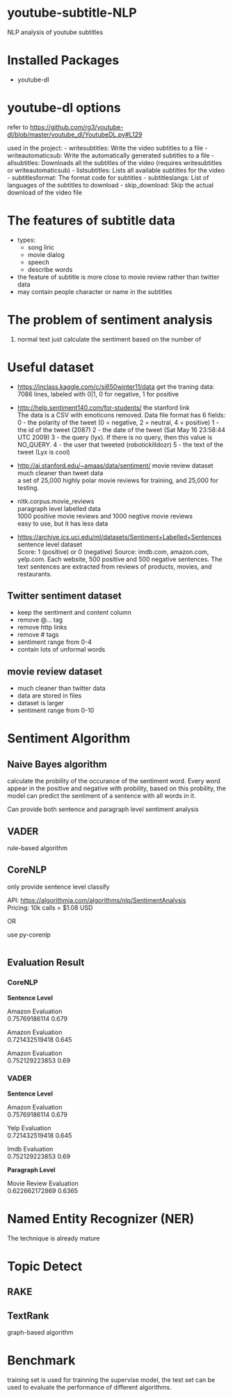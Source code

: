 # youtube-subtitle-NLP
NLP analysis of youtube subtitles


# Installed Packages
- youtube-dl


# youtube-dl options
refer to https://github.com/rg3/youtube-dl/blob/master/youtube_dl/YoutubeDL.py#L129

used in the project:
    - writesubtitles:    Write the video subtitles to a file
    - writeautomaticsub: Write the automatically generated subtitles to a file
    - allsubtitles:      Downloads all the subtitles of the video
                       (requires writesubtitles or writeautomaticsub)
    - listsubtitles:     Lists all available subtitles for the video
    - subtitlesformat:   The format code for subtitles
    - subtitleslangs:    List of languages of the subtitles to download
    - skip_download:     Skip the actual download of the video file

# The features of subtitle data
- types: 
  - song liric
  - movie dialog
  - speech
  - describe words
- the feature of subtitle is more close to movie review rather than twitter data
- may contain people character or name in the subtitles

# The problem of sentiment analysis
1. normal text just calculate the sentiment based on the number of  



# Useful dataset
- https://inclass.kaggle.com/c/si650winter11/data 
  get the traning data:  
  7086 lines, labeled with 0|1, 0 for negative, 1 for positive

- http://help.sentiment140.com/for-students/
  the stanford link  
  The data is a CSV with emoticons removed. Data file format has 6 fields:
  0 - the polarity of the tweet (0 = negative, 2 = neutral, 4 = positive)
  1 - the id of the tweet (2087)
  2 - the date of the tweet (Sat May 16 23:58:44 UTC 2009)
  3 - the query (lyx). If there is no query, then this value is NO_QUERY.
  4 - the user that tweeted (robotickilldozr)
  5 - the text of the tweet (Lyx is cool)

- http://ai.stanford.edu/~amaas/data/sentiment/
  movie review dataset
  much cleaner than tweet data  
  a set of 25,000 highly polar movie reviews for training, and 25,000 for testing. 

- nltk.corpus.movie_reviews  
  paragraph level labelled data  
  1000 positive movie reviews and 1000 negtive movie reviews  
  easy to use, but it has less data

- https://archive.ics.uci.edu/ml/datasets/Sentiment+Labelled+Sentences
  sentence level dataset  
  Score: 1 (positive) or 0 (negative)
  Source: imdb.com, amazon.com, yelp.com. Each website, 500 positive and 500 negative sentences. The text sentences are extracted from reviews of products, movies, and restaurants.



## Twitter sentiment dataset
- keep the sentiment and content column
- remove @... tag
- remove http links
- remove # tags
- sentiment range from 0-4
- contain lots of unformal words


## movie review dataset
- much cleaner than twitter data
- data are stored in files
- dataset is larger
- sentiment range from 0-10


# Sentiment Algorithm
## Naive Bayes algorithm
calculate the probility of the occurance of the sentiment word. Every word appear in the positive and negative with probility, based on this probility, the model can predict the sentiment of a sentence with all words in it.

Can provide both sentence and paragraph level sentiment analysis

## VADER
rule-based algorithm

## CoreNLP
only provide sentence level classify

API: https://algorithmia.com/algorithms/nlp/SentimentAnalysis  
Pricing: 10k calls = $1.08 USD

OR

use py-corenlp
```sh

```


## Evaluation Result
### CoreNLP
**Sentence Level**

Amazon Evaluation  
0.75769186114
0.679


Amazon Evaluation  
0.721432519418
0.645


Amazon Evaluation  
0.752129223853
0.69

### VADER
**Sentence Level**

Amazon Evaluation  
0.75769186114
0.679


Yelp Evaluation  
0.721432519418
0.645


Imdb Evaluation  
0.752129223853
0.69

**Paragraph Level**

Movie Review Evaluation  
0.622662172869
0.6365


# Named Entity Recognizer (NER)
The technique is already mature

# Topic Detect
## RAKE

## TextRank
graph-based algorithm


# Benchmark
training set is used for trainning the supervise model, the test set can be used to evaluate the performance of different algorithms.

